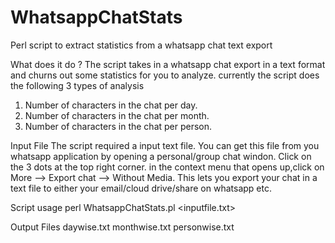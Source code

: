 # WhatsappChatStats
Perl script to extract statistics from a whatsapp chat text export

What does it do ?
The script takes in a whatsapp chat export in a text format and churns out some statistics for you to analyze. currently the script does the following 3 types of analysis
1. Number of characters in the chat per day.
2. Number of characters in the chat per month.
3. Number of characters in the chat per person.

Input File
The script required a input text file. You can get this file from you whatsapp application by opening a personal/group chat windon. Click on the 3 dots at the top right corner. in the context menu that opens up,click on More --> Export chat --> Without Media. This lets you export your chat in a text file to either your email/cloud drive/share on whatsapp etc.

Script usage
perl WhatsappChatStats.pl <inputfile.txt>

Output Files
daywise.txt
monthwise.txt
personwise.txt
